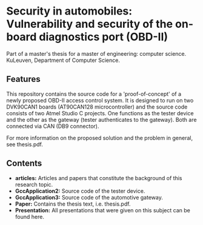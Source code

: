 # Security in automobiles: Vulnerability and security of the on-board diagnostics port (OBD-II)

Part of a master's thesis for a master of engineering: computer science.
KuLeuven, Department of Computer Science.

## Features

This repository contains the source code for a 'proof-of-concept' of a newly proposed OBD-II access control system.
It is designed to run on two DVK90CAN1 boards (AT90CAN128 microcontroller) and the source code consists of two Atmel Studio C projects.
One functions as the tester device and the other as the gateway (tester authenticates to the gateway).
Both are connected via CAN (DB9 connector).

For more information on the proposed solution and the problem in general, see thesis.pdf.

## Contents
- **articles:** Articles and papers that constitute the background of this research topic.
- **GccApplication2:** Source code of the tester device.
- **GccApplication3:** Source code of the automotive gateway.
- **Paper:** Contains the thesis text, i.e. thesis.pdf.
- **Presentation:** All presentations that were given on this subject can be found here.
